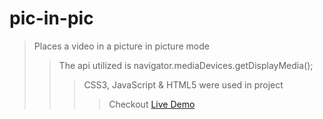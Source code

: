 # pic-in-pic

> Places a video in a picture in picture mode
>> The api utilized is navigator.mediaDevices.getDisplayMedia();
>>> CSS3,
>>> JavaScript &
>>> HTML5 were used in project
>>>> Checkout [Live Demo](https://kristgalstyan.github.io/Picture-in-Picture/)
